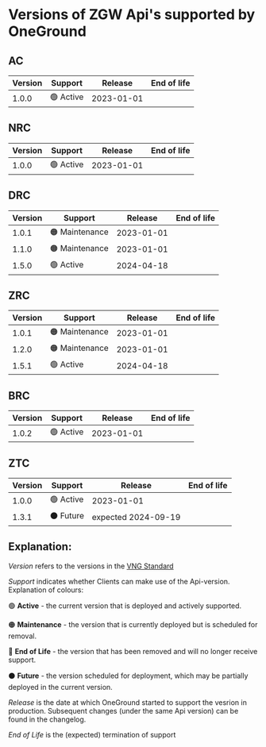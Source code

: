 # Versions of ZGW Api's supported by OneGround

## AC

| **Version** | **Support** | **Release** | **End of life** |
| ----------- | ----------- | ----------- | --------------- |
| 1.0.0|🟢 Active|2023-01-01||

## NRC

| **Version** | **Support** | **Release** | **End of life** |
| ----------- | ----------- | ----------- | --------------- |
|1.0.0|🟢 Active|2023-01-01||

## DRC

| **Version** | **Support** | **Release** | **End of life** |
| ----------- | ----------- | ----------- | --------------- |
|1.0.1|🟠 Maintenance|2023-01-01||
|1.1.0|🟠 Maintenance|2023-01-01||
|1.5.0|🟢 Active|2024-04-18||

## ZRC

| **Version** | **Support** | **Release** | **End of life** |
| ----------- | ----------- | ----------- | --------------- |
|1.0.1|🟠 Maintenance|2023-01-01||
|1.2.0|🟠 Maintenance|2023-01-01||
|1.5.1|🟢 Active|2024-04-18||


## BRC

| **Version** | **Support** | **Release** | **End of life** |
| ----------- | ----------- | ----------- | --------------- |
|1.0.2|🟢 Active|2023-01-01||

## ZTC

| **Version** | **Support** | **Release** | **End of life** |
| ----------- | ----------- | ----------- | --------------- |
|1.0.0|🟢 Active|2023-01-01||
|1.3.1|⚫ Future|expected 2024-09-19||

## Explanation:
<em>Version</em> refers to the versions in the [VNG Standard](https://vng-realisatie.github.io/gemma-zaken/standaard/)

<em>Support</em> indicates whether Clients can make use of the Api-version. Explanation of colours:

🟢 **Active** - the current version that is deployed and actively supported.

🟠 **Maintenance** - the version that is currently deployed but is scheduled for removal.

🔴 **End of Life** - the version that has been removed and will no longer receive support.

⚫ **Future**  - the version scheduled for deployment, which may be partially deployed in the current version.
  
<em>Release</em> is the date at which OneGround started to support the vesrion in production. Subsequent changes (under the same Api version) can be found in the changelog.

<em>End of Life</em> is the (expected) termination of support

